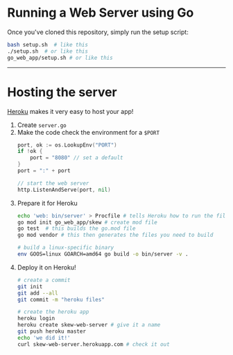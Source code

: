 # Running a Web Server using Go
Once you've cloned this repository, simply run the setup script:
```bash
bash setup.sh  # like this
./setup.sh  # or like this
go_web_app/setup.sh # or like this
```

---

# Hosting the server
[Heroku](https://devcenter.heroku.com/articles/getting-started-with-go) makes it very easy to host your app!  

1. Create `server.go`
2. Make the code check the environment for a `$PORT`
    ```go
   	port, ok := os.LookupEnv("PORT")
   	if !ok {
   		port = "8080" // set a default
   	}
   	port = ":" + port
   
   	// start the web server
   	http.ListenAndServe(port, nil)
    ```
4. Prepare it for Heroku
    ```bash
    echo 'web: bin/server' > Procfile # tells Heroku how to run the file
    go mod init go_web_app/skew # create mod file
    go test  # this builds the go.mod file
    go mod vendor # this then generates the files you need to build
   
    # build a linux-specific binary
    env GOOS=linux GOARCH=amd64 go build -o bin/server -v .
    ```
5. Deploy it on Heroku!
    ```bash
    # create a commit
    git init
    git add --all
    git commit -m "heroku files"
    
    # create the heroku app
    heroku login 
    heroku create skew-web-server # give it a name
    git push heroku master
    echo 'we did it!'
    curl skew-web-server.herokuapp.com # check it out
    ```
